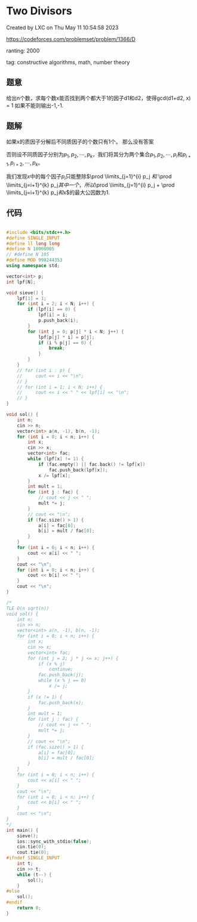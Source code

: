 # Two Divisors

Created by LXC on Thu May 11 10:54:58 2023

https://codeforces.com/problemset/problem/1366/D

ranting: 2000

tag: constructive algorithms, math, number theory

## 题意

给出n个数，求每个数x能否找到两个都大于1的因子d1和d2，使得gcd(d1+d2, x) = 1
如果不能则输出-1,-1.

## 题解

如果x的质因子分解后不同质因子的个数只有1个。
那么没有答案

否则设不同质因子分别为$p_1, p_2, \cdots, p_k$，我们将其分为两个集合$p_1,p_2,\cdots, p_i$和$p_{i+1}, p_{i+2}, \cdots, p_k$。

我们发现$x$中的每个因子$p_i$只能整除$\prod \limits_{j=1}^{i} p_j $和$ \prod \limits_{j=i+1}^{k} p_j$其中一个，所以$\prod \limits_{j=1}^{i} p_j + \prod \limits_{j=i+1}^{k} p_j$和$x$的最大公因数为1.


## 代码

``` cpp

#include <bits/stdc++.h>
#define SINGLE_INPUT
#define ll long long
#define N 10000005
// #define N 105
#define MOD 998244353
using namespace std;

vector<int> p;
int lpf[N];

void sieve() {
    lpf[1] = 1;
    for (int i = 2; i < N; i++) {
        if (lpf[i] == 0) {
            lpf[i] = i;
            p.push_back(i);
        }
        for (int j = 0; p[j] * i < N; j++) {
            lpf[p[j] * i] = p[j];
            if (i % p[j] == 0) {
                break;
            }
        }
    }
    // for (int i : p) {
    //     cout << i << "\n";
    // }
    // for (int i = 1; i < N; i++) {
    //     cout << i << " " << lpf[i] << "\n";
    // }
}

void sol() {
    int n;
    cin >> n;
    vector<int> a(n, -1), b(n, -1);
    for (int i = 0; i < n; i++) {
        int x;
        cin >> x;
        vector<int> fac;
        while (lpf[x] != 1) {
            if (fac.empty() || fac.back() != lpf[x])
                fac.push_back(lpf[x]);
            x /= lpf[x];
        }
        int mult = 1;
        for (int j : fac) {
            // cout << j << " ";
            mult *= j;
        }
        // cout << "\n";
        if (fac.size() > 1) {
            a[i] = fac[0];
            b[i] = mult / fac[0];
        }
    }
    for (int i = 0; i < n; i++) {
        cout << a[i] << " ";
    }
    cout << "\n";
    for (int i = 0; i < n; i++) {
        cout << b[i] << " ";
    }
    cout << "\n";
}

/*
TLE O(n sqrt(n))
void sol() {
    int n;
    cin >> n;
    vector<int> a(n, -1), b(n, -1);
    for (int i = 0; i < n; i++) {
        int x;
        cin >> x;
        vector<int> fac;
        for (int j = 2; j * j <= x; j++) {
            if (x % j)
                continue;
            fac.push_back(j);
            while (x % j == 0)
                x /= j;
        }
        if (x != 1) {
            fac.push_back(x);
        }
        int mult = 1;
        for (int j : fac) {
            // cout << j << " ";
            mult *= j;
        }
        // cout << "\n";
        if (fac.size() > 1) {
            a[i] = fac[0];
            b[i] = mult / fac[0];
        }
    }
    for (int i = 0; i < n; i++) {
        cout << a[i] << " ";
    }
    cout << "\n";
    for (int i = 0; i < n; i++) {
        cout << b[i] << " ";
    }
    cout << "\n";
}
*/
int main() {
    sieve();
    ios::sync_with_stdio(false);
    cin.tie(0);
    cout.tie(0);
#ifndef SINGLE_INPUT
    int t;
    cin >> t;
    while (t--) {
        sol();
    }
#else
    sol();
#endif
    return 0;
}

```
